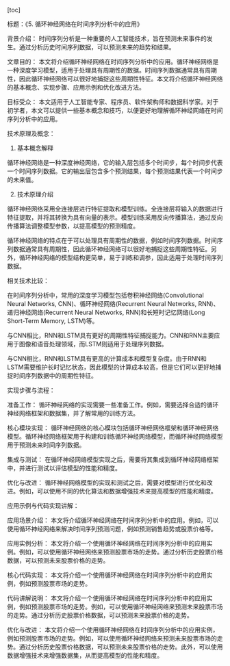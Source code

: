 
[toc]                    
                
                
标题：《5. 循环神经网络在时间序列分析中的应用》

背景介绍：
时间序列分析是一种重要的人工智能技术，旨在预测未来事件的发生。通过分析历史时间序列数据，可以预测未来的趋势和结果。

文章目的：
本文将介绍循环神经网络在时间序列分析中的应用。循环神经网络是一种深度学习模型，适用于处理具有周期性的数据。时间序列数据通常具有周期性，因此循环神经网络可以很好地捕捉这些周期性特征。本文将介绍循环神经网络的基本概念、实现步骤、应用示例和优化改进方法。

目标受众：
本文适用于人工智能专家、程序员、软件架构师和数据科学家。对于初学者，本文可以提供一些基本概念和技巧，以便更好地理解循环神经网络在时间序列分析中的应用。

技术原理及概念：

1. 基本概念解释

循环神经网络是一种深度神经网络，它的输入层包括多个时间步，每个时间步代表一个时间序列数据。它的输出层包含多个预测结果，每个预测结果代表一个时间步的未来值。

2. 技术原理介绍

循环神经网络采用全连接层进行特征提取和模型训练。全连接层将输入的数据进行特征提取，并将其转换为具有向量的表示。模型训练采用反向传播算法，通过反向传播算法调整模型参数，以提高模型的预测精度。

循环神经网络的特点在于可以处理具有周期性的数据，例如时间序列数据。时间序列数据通常具有周期性，因此循环神经网络可以很好地捕捉这些周期性特征。另外，循环神经网络的模型结构更简单，易于训练和调参，因此适用于处理时间序列数据。

相关技术比较：

在时间序列分析中，常用的深度学习模型包括卷积神经网络(Convolutional Neural Networks, CNN)、循环神经网络(Recurrent Neural Networks, RNN)、递归神经网络(Recurrent Neural Networks, RNN)和长短时记忆网络(Long Short-Term Memory, LSTM)等。

与CNN相比，RNN和LSTM具有更好的周期性特征捕捉能力。CNN和RNN主要应用于图像和语音处理领域，而LSTM则适用于处理序列数据。

与CNN相比，RNN和LSTM具有更高的计算成本和模型复杂度。由于RNN和LSTM需要维护长时记忆状态，因此模型的计算成本较高，但是它们可以更好地捕捉时间序列数据中的周期性特征。

实现步骤与流程：

准备工作：
循环神经网络的实现需要一些准备工作。例如，需要选择合适的循环神经网络框架和数据集，并了解常用的训练方法。

核心模块实现：
循环神经网络的核心模块包括循环神经网络框架和循环神经网络模型。循环神经网络框架用于构建和训练循环神经网络模型，而循环神经网络模型用于预测未来时间序列数据。

集成与测试：
在循环神经网络模型实现之后，需要将其集成到循环神经网络框架中，并进行测试以评估模型的性能和精度。

优化与改进：
循环神经网络模型的实现和测试之后，需要对模型进行优化和改进。例如，可以使用不同的优化算法和数据增强技术来提高模型的性能和精度。

应用示例与代码实现讲解：

应用场景介绍：
本文将介绍循环神经网络在时间序列分析中的应用。例如，可以使用循环神经网络来解决时间序列预测问题，例如预测销售趋势或股票价格等。

应用实例分析：
本文将介绍一个使用循环神经网络在时间序列分析中的应用实例。例如，可以使用循环神经网络来预测股票市场的走势。通过分析历史股票价格数据，可以预测未来股票价格的走势。

核心代码实现：
本文将介绍一个使用循环神经网络在时间序列分析中的应用实例，例如预测股票市场的走势。

代码讲解说明：
本文将介绍一个使用循环神经网络在时间序列分析中的应用实例，例如预测股票市场的走势。例如，可以使用循环神经网络来预测未来股票市场的走势。通过分析历史股票价格数据，可以预测未来股票价格的走势。

优化与改进：
本文将介绍一个使用循环神经网络在时间序列分析中的应用实例，例如预测股票市场的走势。例如，可以使用循环神经网络来预测未来股票市场的走势。通过分析历史股票价格数据，可以预测未来股票价格的走势。此外，可以使用数据增强技术来增强数据集，从而提高模型的性能和精度。

